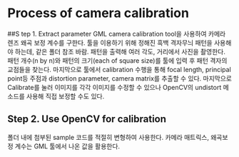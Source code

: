 # Process of camera calibration

##S tep 1. Extract parameter
GML camera calibration tool을 사용하여 카메라 렌즈 왜곡 보정 계수를 구한다.
툴을 이용하기 위해 정해진 흑백 격자무늬 패턴을 사용해야 하는데, 같은 폴더 참조 바람.
패턴을 출력해 여러 각도, 거리에서 사진을 촬영한다.
패턴 개수(n by n)와 패턴의 크기(each of square size)를 툴에 입력 후 패턴 격자의 교점들을 찾는다.
마지막으로 툴에서 calibration 수행을 통해 focal length, principal point등 주점과 distortion parameter, camera matrix를 추출할 수 있다.
마지막으로 Calibrate를 눌러 이미지를 각각 이미지를 수정할 수 있으나 OpenCV의 undistort 메소드를 사용해 직접 보정할 수도 있다.

## Step 2. Use OpenCV for calibration
폴더 내에 첨부된 sample 코드를 적절히 변형하여 사용한다.
카메라 매트릭스, 왜곡보정 계수는 GML 툴에서 나온 값을 활용한다.

